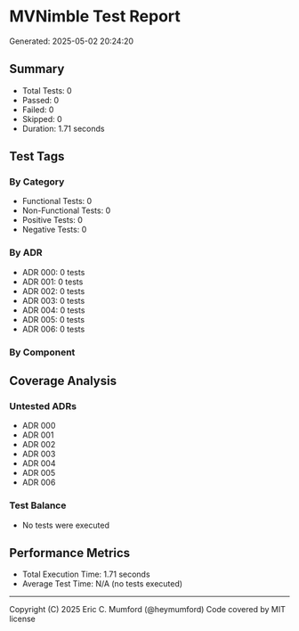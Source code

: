 # MVNimble Test Report

Generated: 2025-05-02 20:24:20

## Summary

* Total Tests: 0
* Passed: 0
* Failed: 0
* Skipped: 0
* Duration: 1.71 seconds

## Test Tags

### By Category

* Functional Tests: 0
* Non-Functional Tests: 0
* Positive Tests: 0
* Negative Tests: 0

### By ADR

* ADR 000: 0 tests
* ADR 001: 0 tests
* ADR 002: 0 tests
* ADR 003: 0 tests
* ADR 004: 0 tests
* ADR 005: 0 tests
* ADR 006: 0 tests

### By Component


## Coverage Analysis

### Untested ADRs

* ADR 000
* ADR 001
* ADR 002
* ADR 003
* ADR 004
* ADR 005
* ADR 006

### Test Balance

* No tests were executed

## Performance Metrics

* Total Execution Time: 1.71 seconds
* Average Test Time: N/A (no tests executed)



---
Copyright (C) 2025 Eric C. Mumford (@heymumford) Code covered by MIT license

